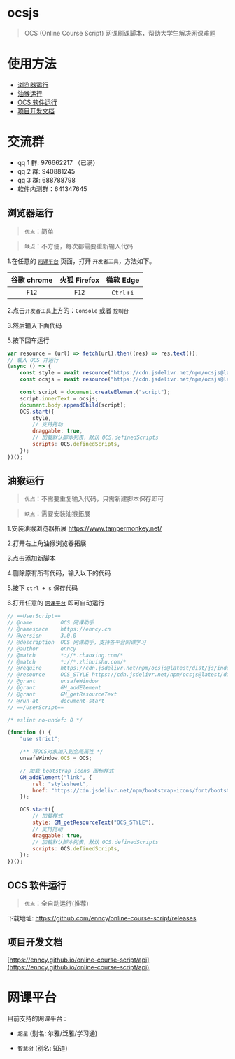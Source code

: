 # ocsjs

> OCS (Online Course Script) 网课刷课脚本，帮助大学生解决网课难题

# 使用方法

-   [浏览器运行](#浏览器运行)
-   [油猴运行](#油猴运行)
-   [OCS 软件运行](#OCS软件运行)
-   [项目开发文档](#项目开发文档)

# 交流群

-   qq 1 群: 976662217 （已满）
-   qq 2 群: 940881245
-   qq 3 群: 688788798
-   软件内测群：641347645

## 浏览器运行

> `优点`：简单

> `缺点`：不方便，每次都需要重新输入代码

1.在任意的 [`网课平台`](#网课平台) 页面，打开 `开发者工具`，方法如下。

| 谷歌 chrome | 火狐 Firefox | 微软 Edge  |
| :---------: | :----------: | :--------: |
|    `F12`    |    `F12`     | `Ctrl`+`i` |

2.点击`开发者工具`上方的：`Console` 或者 `控制台`

3.然后输入下面代码

5.按下回车运行

```js
var resource = (url) => fetch(url).then((res) => res.text());
// 载入 OCS 并运行
(async () => {
    const style = await resource("https://cdn.jsdelivr.net/npm/ocsjs@latest/dist/style/common.css");
    const ocsjs = await resource("https://cdn.jsdelivr.net/npm/ocsjs@latest/dist/js/index.min.js");

    const script = document.createElement("script");
    script.innerText = ocsjs;
    document.body.appendChild(script);
    OCS.start({
        style,
        // 支持拖动
        draggable: true,
        // 加载默认脚本列表，默认 OCS.definedScripts
        scripts: OCS.definedScripts,
    });
})();
```

## 油猴运行

> `优点`：不需要重复输入代码，只需新建脚本保存即可

> `缺点`：需要安装油猴拓展

1.安装油猴浏览器拓展 https://www.tampermonkey.net/

2.打开右上角油猴浏览器拓展

3.点击添加新脚本

4.删除原有所有代码，输入以下的代码

5.按下 `ctrl + s` 保存代码

6.打开任意的 [`网课平台`](#网课平台) 即可自动运行

```js
// ==UserScript==
// @name         OCS 网课助手
// @namespace    https://enncy.cn
// @version      3.0.0
// @description  OCS 网课助手，支持各平台网课学习
// @author       enncy
// @match        *://*.chaoxing.com/*
// @match        *://*.zhihuishu.com/*
// @require      https://cdn.jsdelivr.net/npm/ocsjs@latest/dist/js/index.min.js
// @resource     OCS_STYLE https://cdn.jsdelivr.net/npm/ocsjs@latest/dist/style/common.css
// @grant        unsafeWindow
// @grant        GM_addElement
// @grant        GM_getResourceText
// @run-at       document-start
// ==/UserScript==

/* eslint no-undef: 0 */

(function () {
    "use strict";

    /** 将OCS对象加入到全局属性 */
    unsafeWindow.OCS = OCS;

    // 加载 bootstrap icons 图标样式
    GM_addElement("link", {
        rel: "stylesheet",
        href: "https://cdn.jsdelivr.net/npm/bootstrap-icons/font/bootstrap-icons.css",
    });

    OCS.start({
        // 加载样式
        style: GM_getResourceText("OCS_STYLE"),
        // 支持拖动
        draggable: true,
        // 加载默认脚本列表，默认 OCS.definedScripts
        scripts: OCS.definedScripts,
    });
})();
```

## OCS 软件运行

> `优点`：全自动运行(推荐)

下载地址: https://github.com/enncy/online-course-script/releases

## 项目开发文档

[https://enncy.github.io/online-course-script/api](https://enncy.github.io/online-course-script/api)

# 网课平台

目前支持的网课平台 :

-   `超星` (别名: 尔雅/泛雅/学习通)

-   `智慧树` (别名: 知道)
